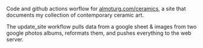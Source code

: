 Code and github actions worflow for [almoturg.com/ceramics](https://almoturg.com/ceramics), a site that documents my collection of contemporary ceramic art.

The update_site workflow pulls data from a google sheet & images from two google photos albums, reformats them, and pushes everything to the web server.
